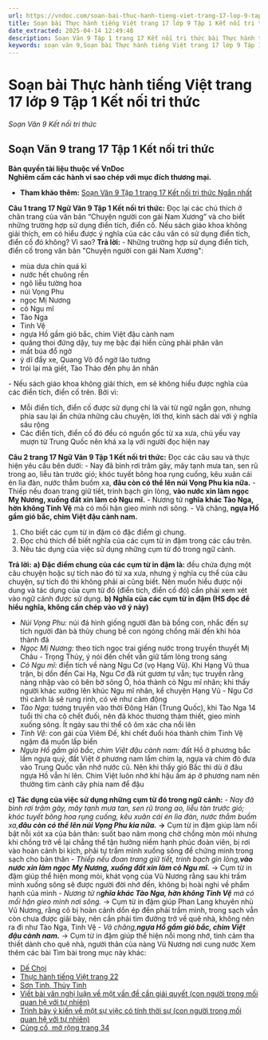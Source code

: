 ```yaml
---
url: https://vndoc.com/soan-bai-thuc-hanh-tieng-viet-trang-17-lop-9-tap-1-ket-noi-tri-thuc-319059
title: Soạn bài Thực hành tiếng Việt trang 17 lớp 9 Tập 1 Kết nối tri thức - Soạn Văn 9 Kết nối tri thức - VnDoc.com
date_extracted: 2025-04-14 12:49:48
description: Soạn Văn 9 Tập 1 trang 17 Kết nối tri thức bài Thực hành tiếng Việt gồm phần trả lời chi tiết, đầy đủ, bám sát các câu hỏi, yêu cầu trong SGK (chỉ có trên VnDoc). Mời các bạn tham khảo.
keywords: soạn văn 9,Soạn bài Thực hành tiếng Việt trang 17 lớp 9 Tập 1 Kết nối tri thức,Soạn bài Thực hành tiếng Việt lớp 9 trang 17 Tập 1 Kết nối tri thức,soạn văn 9 Tập 1 trang 17 Kết nối tri thức,Thực hành tiếng Việt trang 17 lớp 9 Tập 1 Kết nối tri thức,Thực hành tiếng Việt lớp 9 trang 17 Tập 1 Kết nối tri thức,văn 9,ngữ văn 9,soạn văn 9 kết nối tri thức,soạn văn 9 tập 1,giải văn 9,soạn ngữ văn 9,giải ngữ văn 9,giải sgk ngữ văn 9
---
```


# Soạn bài Thực hành tiếng Việt trang 17 lớp 9 Tập 1 Kết nối tri thức
 _Soạn Văn 9 Kết nối tri thức_
## **Soạn Văn 9 trang 17 Tập 1 Kết nối tri thức**
**Bản quyền tài liệu thuộc về VnDoc**  
**Nghiêm cấm các hành vi sao chép với mục đích thương mại.**
  * **Tham khảo thêm:** [Soạn Văn 9 Tập 1 trang 17 Kết nối tri thức Ngắn nhất](<https://vndoc.com/ngan-nhat-soan-bai-thuc-hanh-tieng-viet-trang-17-lop-9-tap-1-ket-noi-tri-thuc-320080>)

**Câu 1 trang 17 Ngữ Văn 9 Tập 1 Kết nối tri thức:** Đọc lại các chú thích ở chân trang của văn bản “Chuyện người con gái Nam Xương” và cho biết những trường hợp sử dụng điển tích, điển cố. Nếu sách giáo khoa không giải thích, em có hiểu được ý nghĩa của các câu văn có sử dụng điển tích, điển cố đó không? Vì sao?
**Trả lời:**
\- Những trường hợp sử dụng điển tích, điển cố trong văn bản "Chuyện người con gái Nam Xương":
  * mùa dưa chín quá kì
  * nước hết chuông rền
  * ngõ liễu tường hoa
  * núi Vọng Phu
  * ngọc Mị Nương
  * cỏ Ngu mĩ
  * Tào Nga
  * Tinh Vệ
  * ngựa Hồ gầm gió bắc, chim Việt đậu cành nam
  * quăng thoi đứng dậy, tuy mẹ bậc đại hiền cũng phải phân vân
  * mất búa đổ ngờ
  * ý dĩ đẩy xe, Quang Võ đổ ngờ lão tướng
  * trói lại mà giết, Tào Tháo đến phụ ân nhân

\- Nếu sách giáo khoa không giải thích, em sẽ không hiểu được nghĩa của các điển tích, điển cố trên. Bởi vì:
  * Mỗi điển tích, điển cố được sử dụng chỉ là vài từ ngữ ngắn gọn, nhưng phía sau lại ẩn chứa những câu chuyện, lời thơ, kinh sách dài với ý nghĩa sâu rộng
  * Các điển tích, điển cố đó đều có nguồn gốc từ xa xưa, chủ yếu vay mượn từ Trung Quốc nên khá xa lạ với người đọc hiện nay

**Câu 2 trang 17 Ngữ Văn 9 Tập 1 Kết nối tri thức:** Đọc các câu sau và thực hiện yêu cầu bên dưới:
\- Nay đã bình rơi trâm gãy, mây tạnh mưa tan, sen rũ trong ao, liễu tàn trước gió; khóc tuyết bông hoa rụng cuống, kêu xuân cái én lìa đàn, nước thẳm buồm xa, **đâu còn có thể lên núi Vọng Phu kia nữa.**
\- Thiếp nếu đoan trang giữ tiết, trinh bạch gìn lòng, **vào nước xin làm ngọc Mỵ Nương, xuống đất xin làm cỏ Ngu mĩ.**
\- Nương tử n**ghĩa khác Tào Nga, hờn không Tinh Vệ** mà có mối hận gieo mình nơi sông.
\- Vả chăng, **ngựa Hồ gầm gió bắc, chim Việt đậu cành nam.**
  1. Cho biết các cụm từ in đậm có đặc điểm gì chung.
  2. Đọc chú thích để biết nghĩa của các cụm từ in đậm trong các câu trên.
  3. Nêu tác dụng của việc sử dụng những cụm từ đó trong ngữ cảnh.

**Trả lời:**
**a\) Đặc điểm chung của các cụm từ in đậm là:** đều chứa đựng một câu chuyện hoặc sự tích nào đó từ xa xưa, nhưng ý nghĩa cụ thể của câu chuyện, sự tích đó thì không phải ai cũng biết. Nên muốn hiểu được nội dung và tác dụng của cụm từ đó \(điển tích, điển cố đó\) cần phải xem xét vào ngữ cảnh được sử dụng.
**b\) Nghĩa của các cụm từ in đậm \(HS đọc để hiểu nghĩa, không cần chép vào vở ý này\)**
  * _Núi Vọng Phu:_ núi đá hình giống người đàn bà bồng con, nhắc đến sự tích người đàn bà thủy chung bế con ngóng chồng mãi đến khi hóa thành đá
  *  _Ngọc Mị Nương:_ theo tích ngọc trai giếng nước trong truyền thuyết Mị Châu - Trọng Thủy, ý nói đến chết vẫn giữ tấm lòng trong sáng
  *  _Cỏ Ngu mĩ:_ điển tích về nàng Ngu Cơ \(vọ Hạng Vũ\). Khi Hạng Vũ thua trận, bị dồn đến Cai Hạ, Ngu Cơ đã rút gươm tự vẫn; tục truyền rằng nàng nhập vào cỏ bên bờ sông Ô, hóa thành cỏ Ngu mĩ nhân; khi thấy người khác xướng lên khúc Ngu mĩ nhân, kể chuyện Hạng Vũ - Ngu Cơ thì cành lá sẽ rung rinh, có vẻ như cảm động
  *  _Tào Nga:_ tương truyền vào thời Đông Hán \(Trung Quốc\), khi Tào Nga 14 tuổi thì cha cô chết đuối, nên đã khóc thương thảm thiết, gieo mình xuống sông. Ít ngày sau thi thể cô ôm xác cha nổi lên
  *  _Tinh Vệ:_ con gái của Viêm Đế, khi chết đuối hóa thành chim Tinh Vệ ngậm đá muốn lấp biển
  *  _Ngựa Hồ gầm gió bắc, chim Việt đậu cành nam:_ đất Hồ ở phương bắc lắm ngựa quý, đất Việt ở phương nam lắm chim lạ, ngựa và chim đó đưa vào Trung Quốc vẫn nhớ nước cũ. Nên khi thấy gió Bắc thì dù ở đâu ngựa Hồ vẫn hí lên. Chim Việt luôn nhớ khí hậu ấm áp ở phương nam nên thường tìm cành cây phía nam để đậu

**c\) Tác dụng của việc sử dụng những cụm từ đó trong ngữ cảnh:**
_\- Nay đã bình rơi trâm gãy, mây tạnh mưa tan, sen rũ trong ao, liễu tàn trước gió; khóc tuyết bông hoa rụng cuống, kêu xuân cái én lìa đàn, nước thẳm buồm xa,**đâu còn có thể lên núi Vọng Phu kia nữa.**_
**→** Cụm từ in đậm giúp làm nổi bật nỗi xót xa của bản thân: suốt bao năm mong chờ chồng mòn mỏi nhưng khi chồng trở về lại chẳng thể tận hưởng niềm hạnh phúc đoàn viên, bị rơi vào hoàn cảnh bi kịch, phải tự trầm mình xuống sông để chứng minh trong sạch cho bản thân
 _\- Thiếp nếu đoan trang giữ tiết, trinh bạch gìn lòng,**vào nước xin làm ngọc Mỵ Nương, xuống đất xin làm cỏ Ngu mĩ.**_
→ Cụm từ in đậm giúp thể hiện mong mỏi, khát vọng của Vũ Nương rằng sau khi trầm mình xuống sông sẽ được người đời nhớ đến, không bị hoài nghi về phẩm hạnh của mình
 _\- Nương tử n**ghĩa khác Tào Nga, hờn không Tinh Vệ** mà có mối hận gieo mình nơi sông._
→ Cụm từ in đậm giúp Phan Lang khuyên nhủ Vũ Nương, rằng cô bị hoàn cảnh dồn ép đến phải trầm mình, trong sạch vẫn còn chưa được giãi bày, nên cần phải tìm đường trở về quê nhà, không nên ra đi như Tào Nga, Tinh Vệ
 _\- Vả chăng,**ngựa Hồ gầm gió bắc, chim Việt đậu cành nam.**_
→ Cụm từ in đậm giúp thể hiện nỗi mong nhớ, tình cảm tha thiết dành cho quê nhà, người thân của nàng Vũ Nương nơi cung nước
Xem thêm các bài Tìm bài trong mục này khác:
  * [Dế Chọi](</soan-van-9-de-choi-chi-tiet-319066>)
  * [Thực hành tiếng Việt trang 22](</soan-bai-thuc-hanh-tieng-viet-trang-22-lop-9-tap-1-ket-noi-tri-thuc-319070>)
  * [Sơn Tinh, Thủy Tinh](</soan-van-9-son-tinh-thuy-tinh-chi-tiet-319081>)
  * [Viết bài văn nghị luận về một vấn đề cần giải quyết \(con người trong mối quan hệ với tự nhiên\)](</soan-van-9-viet-bai-van-nghi-luan-ve-mot-van-de-can-giai-quyet-con-nguoi-trong-moi-quan-he-voi-tu-nhien-319086>)
  * [Trình bày ý kiến về một sự việc có tính thời sự \(con người trong mối quan hệ với tự nhiên\)](</soan-van-9-trinh-bay-y-kien-ve-mot-su-viec-co-tinh-thoi-su-con-nguoi-trong-moi-quan-he-voi-tu-nhien-319089>)
  * [Củng cố, mở rộng trang 34](</soan-bai-cung-co-mo-rong-trang-34-lop-9-tap-1-ket-noi-tri-thuc-319093>)


